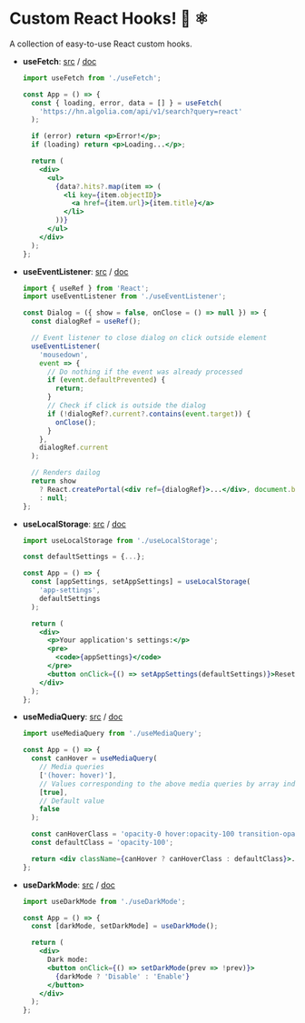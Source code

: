 # Custom React Hooks! 🎣 ⚛

A collection of easy-to-use React custom hooks.

- **useFetch**:
  [src](https://github.com/AlterClassIO/react-custom-hooks/blob/master/src/useFetch.js)
  /
  [doc](https://github.com/AlterClassIO/react-custom-hooks/blob/master/docs/useFetch.md)

  ```jsx
  import useFetch from './useFetch';

  const App = () => {
    const { loading, error, data = [] } = useFetch(
      'https://hn.algolia.com/api/v1/search?query=react'
    );

    if (error) return <p>Error!</p>;
    if (loading) return <p>Loading...</p>;

    return (
      <div>
        <ul>
          {data?.hits?.map(item => (
            <li key={item.objectID}>
              <a href={item.url}>{item.title}</a>
            </li>
          ))}
        </ul>
      </div>
    );
  };
  ```

- **useEventListener**:
  [src](https://github.com/AlterClassIO/react-custom-hooks/blob/master/src/useEventListener.js)
  /
  [doc](https://github.com/AlterClassIO/react-custom-hooks/blob/master/docs/useEventListener.md)

  ```jsx
  import { useRef } from 'React';
  import useEventListener from './useEventListener';

  const Dialog = ({ show = false, onClose = () => null }) => {
    const dialogRef = useRef();

    // Event listener to close dialog on click outside element
    useEventListener(
      'mousedown',
      event => {
        // Do nothing if the event was already processed
        if (event.defaultPrevented) {
          return;
        }
        // Check if click is outside the dialog
        if (!dialogRef?.current?.contains(event.target)) {
          onClose();
        }
      },
      dialogRef.current
    );

    // Renders dailog
    return show
      ? React.createPortal(<div ref={dialogRef}>...</div>, document.body)
      : null;
  };
  ```

- **useLocalStorage**:
  [src](https://github.com/AlterClassIO/react-custom-hooks/blob/master/src/useLocalStorage.js)
  /
  [doc](https://github.com/AlterClassIO/react-custom-hooks/blob/master/docs/useLocalStorage.md)

  ```jsx
  import useLocalStorage from './useLocalStorage';

  const defaultSettings = {...};

  const App = () => {
    const [appSettings, setAppSettings] = useLocalStorage(
      'app-settings',
      defaultSettings
    );

    return (
      <div>
        <p>Your application's settings:</p>
        <pre>
          <code>{appSettings}</code>
        </pre>
        <button onClick={() => setAppSettings(defaultSettings)}>Reset settings</button>
      </div>
    );
  };
  ```

- **useMediaQuery**:
  [src](https://github.com/AlterClassIO/react-custom-hooks/blob/master/src/useMediaQuery.js)
  /
  [doc](https://github.com/AlterClassIO/react-custom-hooks/blob/master/docs/useMediaQuery.md)

  ```jsx
  import useMediaQuery from './useMediaQuery';

  const App = () => {
    const canHover = useMediaQuery(
      // Media queries
      ['(hover: hover)'],
      // Values corresponding to the above media queries by array index
      [true],
      // Default value
      false
    );

    const canHoverClass = 'opacity-0 hover:opacity-100 transition-opacity';
    const defaultClass = 'opacity-100';

    return <div className={canHover ? canHoverClass : defaultClass}>...</div>;
  };
  ```

- **useDarkMode**:
  [src](https://github.com/AlterClassIO/react-custom-hooks/blob/master/src/useDarkMode.js)
  /
  [doc](https://github.com/AlterClassIO/react-custom-hooks/blob/master/docs/useDarkMode.md)

  ```jsx
  import useDarkMode from './useDarkMode';

  const App = () => {
    const [darkMode, setDarkMode] = useDarkMode();

    return (
      <div>
        Dark mode:
        <button onClick={() => setDarkMode(prev => !prev)}>
          {darkMode ? 'Disable' : 'Enable'}
        </button>
      </div>
    );
  };
  ```
